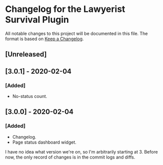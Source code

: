 # Changelog for the Lawyerist Survival Plugin

All notable changes to this project will be documented in this file. The format is based on [Keep a Changelog](https://keepachangelog.com/en/1.0.0/).

## [Unreleased]

## [3.0.1] - 2020-02-04

### [Added]
- No-status count.

## [3.0.0] - 2020-02-04

### [Added]
- Changelog.
- Page status dashboard widget.

I have no idea what version we're on, so I'm arbitrarily starting at 3. Before now, the only record of changes is in the commit logs and diffs.
